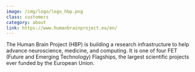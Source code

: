 ```yaml
---
image: /img/logo/logo_hbp.png
class: customers
category: about
link: https://www.humanbrainproject.eu/en/
---
```


The Human Brain Project (HBP) is building a research infrastructure to help advance neuroscience, medicine, and computing. It is one of four FET (Future and Emerging Technology) Flagships, the largest scientific projects ever funded by the European Union.

